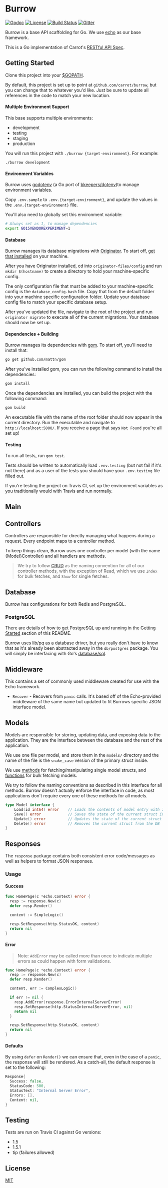# Burrow

[![Godoc](http://img.shields.io/badge/go-documentation-blue.svg?style=flat-square)](https://godoc.org/github.com/carrot/burrow) [![License](http://img.shields.io/badge/license-mit-blue.svg?style=flat-square)](/LICENSE.md) [![Build Status](http://img.shields.io/travis/carrot/burrow.svg?style=flat-square)](https://travis-ci.org/carrot/burrow) [![Gitter](https://img.shields.io/badge/gitter-join%20chat-brightgreen.svg?style=flat-square)](https://gitter.im/carrot/burrow)

Burrow is a base API scaffolding for Go.  We use [echo](https://github.com/labstack/echo) as our base framework.

This is a Go implementation of Carrot's [RESTful API Spec](https://github.com/carrot/restful-api-spec).

## Getting Started

Clone this project into your [$GOPATH](https://golang.org/cmd/go/#hdr-GOPATH_environment_variable).

By default, this project is set up to point at `github.com/carrot/burrow`, but you can change that to whatever you'd like.  Just be sure to update all references in the code to match your new location.

#### Multiple Environment Support

This base supports multiple environments:

- development
- testing
- staging
- production

You will run this project with `./burrow {target-environment}`.  For example:

```
./burrow development
```

#### Environment Variables

Burrow uses [godotenv](https://github.com/joho/godotenv) (a Go port of [bkeepers/dotenv](https://github.com/bkeepers/dotenv))to manage environment variables.

Copy `.env.sample` to `.env.{target-environment}`, and update the values in the `.env.{target-environment}` file.

You'll also need to globally set this environment variable:

```sh
# Always set as 1, to manage dependencies
export GO15VENDOREXPERIMENT=1
```

#### Database

Burrow manages its database migrations with [Originator](https://github.com/DigitalCitadel/originator).  To start off, [get that installed](https://github.com/DigitalCitadel/originator#installation) on your machine.

After you have Originator installed, cd into `originator-files/config` and run `mkdir $(hostname)` to create a directory to hold your machine-specific config.

The only configuration file that must be added to your machine-specific config is the `database_config.bash` file.  Copy that from the default folder into your machine specific configuration folder.  Update your database config file to match your specific database setup.

After you've updated the file, navigate to the root of the project and run `originator migrate` to execute all of the current migrations. Your database should now be set up.

#### Dependencies + Building

Burrow manages its dependencies with [gom](https://github.com/mattn/gom).  To start off, you'll need to install that:

```sh
go get github.com/mattn/gom
```

After you've installed gom, you can run the following command to install the dependencies:

```sh
gom install
```

Once the dependencies are installed, you can build the project with the following command:

```sh
gom build
```

An executable file with the name of the root folder should now appear in the current directory.  Run the executable and navigate to `http://localhost:5000/`.  If you receive a page that says `Not Found` you're all set up!

#### Testing

To run all tests, run `gom test`.

Tests should be written to automatically load `.env.testing` (but not fail if it's not there) and as a user of the tests you should have your `.env.testing` file filled out.

If you're testing the project on Travis CI, set up the environment variables as you traditionally would with Travis and run normally.

## Main

## Controllers

Controllers are responsible for directly managing what happens during a request.  Every endpoint maps to a controller method.

To keep things clean, Burrow uses one controller per model (with the name {Model}Controller) and all handlers are methods.

> We try to follow [CRUD](https://en.wikipedia.org/wiki/Create,_read,_update_and_delete) as the naming convention for all of our controller methods, with the exception of Read, which we use `Index` for bulk fetches, and `Show` for single fetches.

## Database

Burrow has configurations for both Redis and PostgreSQL.

### PostgreSQL

There are details of how to get PostgreSQL up and running in the [Getting Started](#getting-started) section of this README.

Burrow uses [lib/pq](https://github.com/lib/pq) as a database driver, but you really don't have to know that as it's already been abstracted away in the `db/postgres` package.  You will simply be interfacing with Go's [database/sql](https://golang.org/pkg/database/sql/).

## Middleware

This contains a set of commonly used middleware created for use with the Echo framework.

- `Recover` - Recovers from `panic` calls. It's based off of the Echo-provided middleware of the same name but updated to fit Burrows specific JSON interface model.

## Models

Models are responsible for storing, updating data, and exposing data to the application.  They are the interface between the database and the rest of the application.

We use one file per model, and store them in the `models/` directory and the name of the file is the `snake_case` version of the primary struct inside.

We use [methods](https://gobyexample.com/methods) for fetching/manipulating single model structs, and [functions](https://gobyexample.com/functions) for bulk fetching models.

We try to follow the naming conventions as described in this interface for all methods.  Burrow doesn't actually enforce the interface in code, as most applications don't require every one of these methods for all models.

```go
type Model interface {
    Load(id int64) error    // Loads the contents of model entry with ID into current struct
    Save() error            // Saves the state of the current struct into the DB
    Update() error          // Updates the state of the current struct to the DB
    Delete() error          // Removes the current struct from the DB
}
```

## Responses

The `response` package contains both consistent error code/messages as well as helpers to format JSON responses.

### Usage

#### Success

```go
func HomePage(c *echo.Context) error {
  resp := response.New(c)
  defer resp.Render()

  content := SimpleLogic()

  resp.SetResponse(http.StatusOK, content)
  return nil
}
```

#### Error

> Note: `AddError` may be called more than once to indicate multiple errors as could happen with form validations.

```go
func HomePage(c *echo.Context) error {
  resp := response.New(c)
  defer resp.Render()

  content, err := ComplexLogic()

  if err != nil {
    resp.AddError(response.ErrorInternalServerError)
    resp.SetResponse(http.StatusInternalServerError, nil)
    return nil
  }

  resp.SetResponse(http.StatusOK, content)
  return nil
}

```

#### Defaults

By using `defer` on `Render()` we can ensure that, even in the case of a `panic`, the response will still be rendered.
As a catch-all, the default response is set to the following:

```go
Response{
  Success: false,
  StatusCode: 500,
  StatusText: "Internal Server Error",
  Errors: [],
  Content: nil,
}
```

## Testing

Tests are run on Travis CI against Go versions:

- 1.5
- 1.5.1
- tip (failures allowed)

## License

[MIT](/LICENSE.md)
